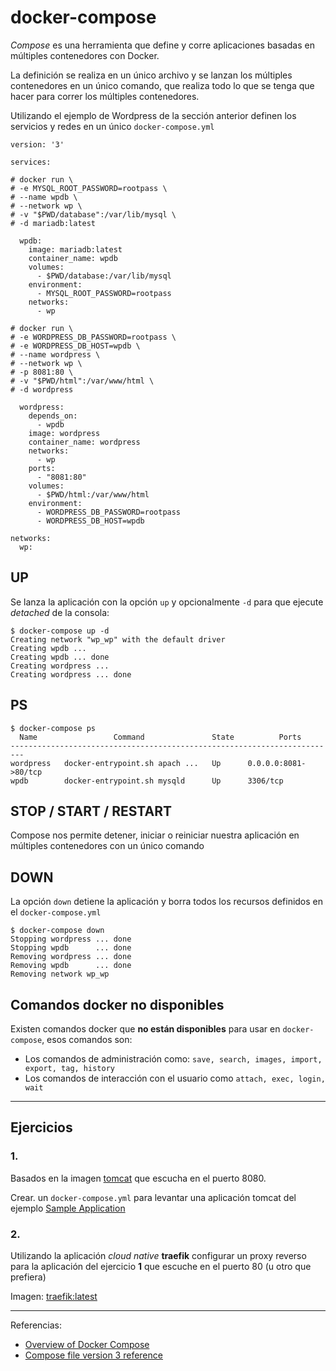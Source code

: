 # docker-compose

_Compose_ es una herramienta que define y corre aplicaciones basadas en múltiples contenedores con Docker.

La definición se realiza en un único archivo y se lanzan los múltiples contenedores en un único comando, que realiza todo lo que se tenga que hacer para correr los múltiples contenedores.

Utilizando el ejemplo de Wordpress de la sección anterior definen los servicios y redes en un único `docker-compose.yml`

```
version: '3'

services:

# docker run \
# -e MYSQL_ROOT_PASSWORD=rootpass \
# --name wpdb \
# --network wp \
# -v "$PWD/database":/var/lib/mysql \
# -d mariadb:latest

  wpdb:
    image: mariadb:latest
    container_name: wpdb
    volumes:
      - $PWD/database:/var/lib/mysql
    environment:
      - MYSQL_ROOT_PASSWORD=rootpass
    networks:
      - wp

# docker run \
# -e WORDPRESS_DB_PASSWORD=rootpass \
# -e WORDPRESS_DB_HOST=wpdb \
# --name wordpress \
# --network wp \
# -p 8081:80 \
# -v "$PWD/html":/var/www/html \
# -d wordpress

  wordpress:
    depends_on:
      - wpdb
    image: wordpress
    container_name: wordpress
    networks:
      - wp
    ports:
      - "8081:80"
    volumes:
      - $PWD/html:/var/www/html
    environment:
      - WORDPRESS_DB_PASSWORD=rootpass
      - WORDPRESS_DB_HOST=wpdb

networks:
  wp:	
```

## UP

Se lanza la aplicación con la opción `up` y opcionalmente `-d` para que ejecute _detached_ de la consola:

```
$ docker-compose up -d
Creating network "wp_wp" with the default driver
Creating wpdb ...
Creating wpdb ... done
Creating wordpress ...
Creating wordpress ... done
```


## PS

```
$ docker-compose ps
  Name                 Command               State          Ports
-------------------------------------------------------------------------
wordpress   docker-entrypoint.sh apach ...   Up      0.0.0.0:8081->80/tcp
wpdb        docker-entrypoint.sh mysqld      Up      3306/tcp
```

## STOP / START / RESTART

Compose nos permite detener, iniciar o reiniciar nuestra aplicación en múltiples contenedores con un único comando

## DOWN

La opción `down` detiene la aplicación y borra todos los recursos definidos en el `docker-compose.yml`

```
$ docker-compose down
Stopping wordpress ... done
Stopping wpdb      ... done
Removing wordpress ... done
Removing wpdb      ... done
Removing network wp_wp
```


## Comandos docker no disponibles

Existen comandos docker que **no están disponibles** para usar en `docker-compose`, esos comandos son:

* Los comandos de administración como: `save, search, images, import, export, tag, history`
* Los comandos de interacción con el usuario como `attach, exec, login, wait`

---

## Ejercicios

### 1.

Basados en la imagen [tomcat](https://hub.docker.com/_/tomcat/) que escucha en el puerto 8080.

Crear. un `docker-compose.yml` para levantar una aplicación tomcat del ejemplo [Sample Application](https://tomcat.apache.org/tomcat-8.0-doc/appdev/sample/)

### 2. 

Utilizando la aplicación _cloud native_ **traefik** configurar un proxy reverso para la aplicación del ejercicio **1** que escuche en el puerto 80 (u otro que prefiera)

Imagen: [traefik:latest](https://hub.docker.com/_/traefik)

---

Referencias:

* [Overview of Docker Compose](https://docs.docker.com/compose/overview/)
* [Compose file version 3 reference](https://docs.docker.com/compose/compose-file/)
